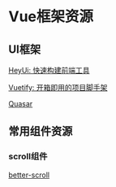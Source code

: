 # Vue框架资源

## UI框架

[HeyUi: 快速构建前端工具](https://www.heyui.top/)

[Vuetify: 开箱即用的项目脚手架](https://vuetifyjs.com/zh-Hans/)

[Quasar](https://quasar-framework.org/)

## 常用组件资源

### scroll组件

[better-scroll](https://github.com/ustbhuangyi/better-scroll)